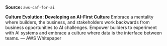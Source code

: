 **Source:** `aws-caf-for-ai`

**Culture Evolution: Developing an AI-First Culture**
Embrace a mentality where builders, the business, and stakeholders work backwards from business opportunities to AI challenges. Empower builders to experiment with AI systems and embrace a culture where data is the interface between teams. — AWS Whitepaper
